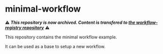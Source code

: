 # minimal-workflow

⚠️ ***This repository is now archived. Content is transfered to [the workflow-registry repository](https://github.com/eflows4hpc/workflow-registry)*** ⚠️

This repository contains the minimal workflow example.

It can be used as a base to setup a new workflow.
